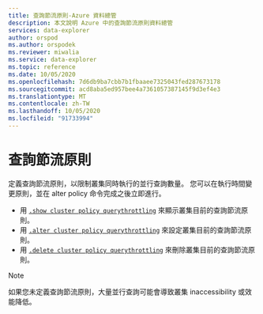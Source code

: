 ```yaml
---
title: 查詢節流原則-Azure 資料總管
description: 本文說明 Azure 中的查詢節流原則資料總管
services: data-explorer
author: orspod
ms.author: orspodek
ms.reviewer: miwalia
ms.service: data-explorer
ms.topic: reference
ms.date: 10/05/2020
ms.openlocfilehash: 7d6db9ba7cbb7b1fbaaee7325043fed287673178
ms.sourcegitcommit: acd8aba5ed957bee4a7361057387145f9d3ef4e3
ms.translationtype: MT
ms.contentlocale: zh-TW
ms.lasthandoff: 10/05/2020
ms.locfileid: "91733994"
---
```

# <a name="query-throttling-policy"></a>查詢節流原則

定義查詢節流原則，以限制叢集同時執行的並行查詢數量。 您可以在執行時間變更原則，並在 alter policy 命令完成之後立即進行。

* 用 [`.show cluster policy querythrottling`](query-throttling-policy-commands.md#show-cluster-policy-querythrottling) 來顯示叢集目前的查詢節流原則。
* 用 [`.alter cluster policy querythrottling`](query-throttling-policy-commands.md#alter-cluster-policy-querythrottling) 來設定叢集目前的查詢節流原則。
* 用 [`.delete cluster policy querythrottling`](query-throttling-policy-commands.md#delete-cluster-policy-querythrottling) 來刪除叢集目前的查詢節流原則。

> [!NOTE]
> 如果您未定義查詢節流原則，大量並行查詢可能會導致叢集 inaccessibility 或效能降低。
